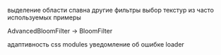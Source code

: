 выделение области спавна
другие фильтры
выбор текстур из часто используемых
примеры

AdvancedBloomFilter -> BloomFilter

адаптивность
css modules
уведомление об ошибке
loader

